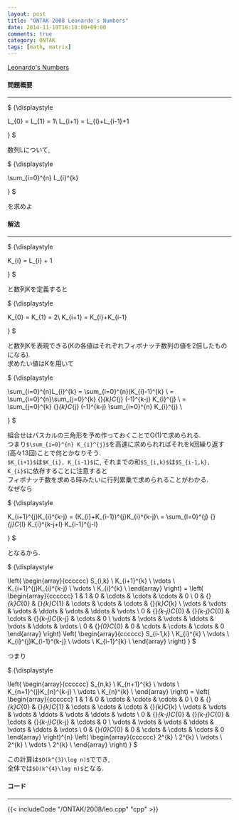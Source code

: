```yaml
---
layout: post
title: "ONTAK 2008 Leonardo's Numbers"
date: 2014-11-19T16:18:00+09:00
comments: true
category: ONTAK
tags: [math, matrix]
---
```


[Leonardo's Numbers](http://main.edu.pl/en/archive/ontak/2008/leo)

#### 問題概要

****

<div> $ {\displaystyle

L_{0} = L_{1} = 1\\
L_{i+1} = L_{i}+L_{i-1}+1

} $</div>

数列Lについて, 

<div> $ {\displaystyle

\sum_{i=0}^{n} L_{i}^{k}

} $</div>

を求めよ

#### 解法

****

<div> $ {\displaystyle

K_{i} = L_{i} + 1

} $</div>

と数列Kを定義すると

<div> $ {\displaystyle

K_{0} = K_{1} = 2\\
K_{i+1} = K_{i}+K_{i-1}

} $</div>

と数列Kを表現できる(Kの各値はそれぞれフィボナッチ数列の値を2倍したものになる).  
求めたい値はKを用いて

<div> $ {\displaystyle

\sum_{i=0}^{n}L_{i}^{k} = \sum_{i=0}^{n}(K_{i}-1)^{k} \\
 = \sum_{i=0}^{n}\sum_{j=0}^{k} {}_{k}C_{j} (-1)^{k-j} K_{i}^{j} \\
 = \sum_{j=0}^{k} {}_{k}C_{j} (-1)^{k-j} \sum_{i=0}^{n} K_{i}^{j} \\

} $</div>

組合せはパスカルの三角形を予め作っておくことでO(1)で求められる.  
つまり`$\sum_{i=0}^{n} K_{i}^{j}$`を高速に求められればそれをk回繰り返す(高々13回)ことで何とかなりそう.  
`$K_{i+1}$`は`$K_{i}, K_{i-1}$`に, それまでの和`$S_{i,k}$`は`$S_{i-1,k}, K_{i}$`に依存することに注意すると  
フィボナッチ数を求める時みたいに行列累乗で求められることがわかる.  
なぜなら

<div> $ {\displaystyle

K_{i+1}^{j}K_{i}^{k-j} = (K_{i}+K_{i-1})^{j}K_{i}^{k-j}\\
 = \sum_{l=0}^{j} {}_{j}C_{l} K_{i}^{k-j+l} K_{i-1}^{j-l}

} $</div>

となるから.  


<div> $ {\displaystyle

\left(
\begin{array}{cccccc}
        S_{i,k} \\
        K_{i+1}^{k} \\
        \vdots \\
        K_{i+1}^{j}K_{i}^{k-j} \\
        \vdots \\
        K_{i}^{k} \\
\end{array}
\right) = \left(
\begin{array}{cccccc}
        1 & 1 & 0 & \cdots & \cdots & \cdots & 0 \\
        0 & {}_{k}C_{0} & {}_{k}C_{1} & \cdots & \cdots & \cdots & {}_{k}C_{k} \\
        \vdots & \vdots & \vdots & \ddots & \vdots & \ddots & \vdots \\
        0 & {}_{k-j}C_{0} & {}_{k-j}C_{0} & \cdots & {}_{k-j}C_{k-j} & \cdots & 0 \\
        \vdots & \vdots & \vdots & \ddots & \vdots & \ddots & \vdots \\
        0 & {}_{0}C_{0} & 0 & \cdots & \cdots & \cdots & 0
\end{array}
\right) \left(
\begin{array}{cccccc}
        S_{i-1,k} \\
        K_{i}^{k} \\
        \vdots \\
        K_{i}^{j}K_{i-1}^{k-j} \\
        \vdots \\
        K_{i-1}^{k} \\
\end{array}
\right)
} $</div>

つまり

<div> $ {\displaystyle

\left(
\begin{array}{cccccc}
        S_{n,k} \\
        K_{n+1}^{k} \\
        \vdots \\
        K_{n+1}^{j}K_{n}^{k-j} \\
        \vdots \\
        K_{n}^{k} \\
\end{array}
\right) = \left(
\begin{array}{cccccc}
        1 & 1 & 0 & \cdots & \cdots & \cdots & 0 \\
        0 & {}_{k}C_{0} & {}_{k}C_{1} & \cdots & \cdots & \cdots & {}_{k}C_{k} \\
        \vdots & \vdots & \vdots & \ddots & \vdots & \ddots & \vdots \\
        0 & {}_{k-j}C_{0} & {}_{k-j}C_{0} & \cdots & {}_{k-j}C_{k-j} & \cdots & 0 \\
        \vdots & \vdots & \vdots & \ddots & \vdots & \ddots & \vdots \\
        0 & {}_{0}C_{0} & 0 & \cdots & \cdots & \cdots & 0
\end{array}
\right)^{n} \left(
\begin{array}{cccccc}
        2^{k} \\
        2^{k} \\
        \vdots \\
        2^{k} \\
        \vdots \\
        2^{k} \\
\end{array}
\right)
} $</div>

この計算は`$O(k^{3}\log n)$`ででき,  
全体では`$O(k^{4}\log n)$`となる.

#### コード

****

{{< includeCode "/ONTAK/2008/leo.cpp" "cpp" >}}
